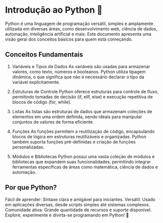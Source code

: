 # Introdução ao Python 🐍
Python é uma linguagem de programação versátil, simples e amplamente utilizada em diversas áreas, como desenvolvimento web, ciência de dados, automação, inteligência artificial e mais. Este documento apresenta uma visão geral dos conceitos básicos para quem está começando.

## Conceitos Fundamentais
1. Variáveis e Tipos de Dados
As variáveis são usadas para armazenar valores, como texto, números e booleanos. Python utiliza tipagem dinâmica, o que significa que não é necessário declarar o tipo da variável explicitamente.

2. Estruturas de Controle
Python oferece estruturas para controle de fluxo, permitindo tomadas de decisão (if, elif, else) e execução repetitiva de blocos de código (for, while).

3. Listas
As listas são estruturas de dados que armazenam coleções de elementos em uma ordem definida, sendo ideais para manipular conjuntos de valores de forma eficiente.

4. Funções
As funções permitem a reutilização de código, encapsulando blocos de lógica em estruturas reutilizáveis e organizadas. Python também suporta funções pré-definidas e criação de funções personalizadas.

5. Módulos e Bibliotecas
Python possui uma vasta coleção de módulos e bibliotecas que expandem suas funcionalidades, permitindo integrar ferramentas específicas de áreas como matemática, ciência de dados e automação.

## Por que Python?
Fácil de aprender: Sintaxe clara e amigável para iniciantes.
Versátil: Usado em aplicações diversas, desde scripts simples até sistemas complexos.
Comunidade ativa: Grande quantidade de recursos e suporte disponível.
Explore, experimente e divirta-se programando em Python! 🚀

